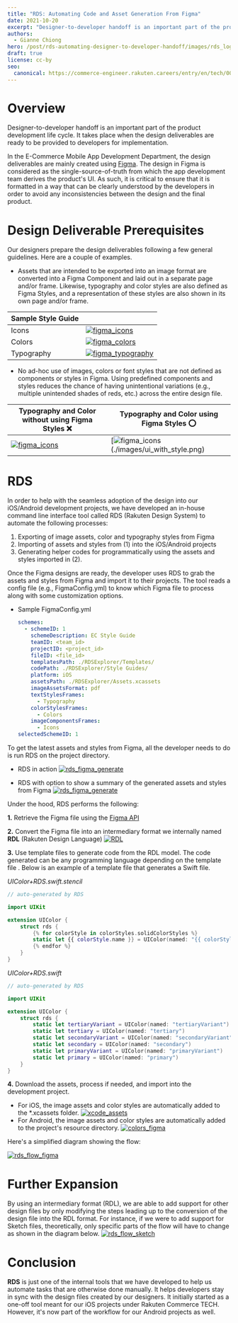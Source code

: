 ```yaml
---
title: "RDS: Automating Code and Asset Generation From Figma"
date: 2021-10-20
excerpt: "Designer-to-developer handoff is an important part of the product development life cycle. It takes place when the design deliverables are ready to be provided to developers for implementation."
authors:
  - Gianne Chiong
hero: /post/rds-automating-designer-to-developer-handoff/images/rds_logo.png
draft: true
license: cc-by
seo:
  canonical: https://commerce-engineer.rakuten.careers/entry/en/tech/0045
---
```


# Overview

Designer-to-developer handoff is an important part of the product development life cycle. It takes place when the design deliverables are ready to be provided to developers for implementation.

In the E-Commerce Mobile App Development Department, the design deliverables are mainly created using [Figma](https://www.figma.com). The design in Figma is considered as the single-source-of-truth from which the app development team derives the product's UI. As such, it is critical to ensure that it is formatted in a way that can be clearly understood by the developers in order to avoid any inconsistencies between the design and the final product.

# Design Deliverable Prerequisites

Our designers prepare the design deliverables following a few general guidelines. Here are a couple of examples.

- Assets that are intended to be exported into an image format are converted into a Figma Component and laid out in a separate page and/or frame. Likewise, typography and color styles are also defined as Figma Styles, and a representation of these styles are also shown in its own page and/or frame.

| Sample Style Guide |                                                                                     |
| ------------------ | ----------------------------------------------------------------------------------- |
| Icons              | [![figma_icons](./images/figma_icons.png)](./images/figma_icons.png)                |
| Colors             | [![figma_colors](./images/figma_colors.png)](./images/figma_colors.png)             |
| Typography         | [![figma_typography](./images/figma_typography.png)](./images/figma_typography.png) |

- No ad-hoc use of images, colors or font styles that are not defined as components or styles in Figma. Using predefined components and styles reduces the chance of having unintentional variations (e.g., multiple unintended shades of reds, etc.) across the entire design file.

| Typography and Color without using Figma Styles ❌                   | Typography and Color using Figma Styles ⭕️                             |
| -------------------------------------------------------------------- | ----------------------------------------------------------------------- |
| [![figma_icons](./images/ui_no_style.png)](./images/ui_no_style.png) | [![figma_icons](./images/ui_with_style.png)(./images/ui_with_style.png) |

# RDS

In order to help with the seamless adoption of the design into our iOS/Android development projects, we have developed an in-house command line interface tool called RDS (Rakuten Design System) to automate the following processes:

1. Exporting of image assets, color and typography styles from Figma
2. Importing of assets and styles from (1) into the iOS/Android projects
3. Generating helper codes for programmatically using the assets and styles imported in (2).

Once the Figma designs are ready, the developer uses RDS to grab the assets and styles from Figma and import it to their projects. The tool reads a config file (e.g., FigmaConfig.yml) to know which Figma file to process along with some customization options.

- Sample FigmaConfig.yml
  ```yaml
  schemes:
    - schemeID: 1
      schemeDescription: EC Style Guide
      teamID: <team_id>
      projectID: <project_id>
      fileID: <file_id>
      templatesPath: ./RDSExplorer/Templates/
      codePath: ./RDSExplorer/Style Guides/
      platform: iOS
      assetsPath: ./RDSExplorer/Assets.xcassets
      imageAssetsFormat: pdf
      textStylesFrames:
        - Typography
      colorStylesFrames:
        - Colors
      imageComponentsFrames:
        - Icons
  selectedSchemeID: 1
  ```

To get the latest assets and styles from Figma, all the developer needs to do is run RDS on the project directory.

- RDS in action
  [![rds_figma_generate](./images/rds_figma_generate.gif)](./images/automating-code-and-asset-generation-from/rds_figma_generate.gif)

- RDS with option to show a summary of the generated assets and styles from Figma
  [![rds_figma_generate](./images/rds_figma_generate_ss.png)](./images/automating-code-and-asset-generation-from/rds_figma_generate_ss.png)

Under the hood, RDS performs the following:

**1.** Retrieve the Figma file using the [Figma API](https://www.figma.com/developers/api#files-endpoints)

**2.** Convert the Figma file into an intermediary format we internally named **RDL** (Rakuten Design Language)
[![RDL](./images/RDL.jpg)](./images/automating-code-and-asset-generation-from/RDL.jpg)

**3.** Use template files to generate code from the RDL model. The code generated can be any programming language depending on the template file . Below is an example of a template file that generates a Swift file.

_UIColor+RDS.swift.stencil_

```swift
// auto-generated by RDS

import UIKit

extension UIColor {
    struct rds {
        {% for colorStyle in colorStyles.solidColorStyles %}
        static let {{ colorStyle.name }} = UIColor(named: "{{ colorStyle.name }}")
        {% endfor %}
    }
}
```

_UIColor+RDS.swift_

```swift
// auto-generated by RDS

import UIKit

extension UIColor {
    struct rds {
        static let tertiaryVariant = UIColor(named: "tertiaryVariant")
        static let tertiary = UIColor(named: "tertiary")
        static let secondaryVariant = UIColor(named: "secondaryVariant")
        static let secondary = UIColor(named: "secondary")
        static let primaryVariant = UIColor(named: "primaryVariant")
        static let primary = UIColor(named: "primary")
    }
}
```

**4.** Download the assets, process if needed, and import into the development project.

- For iOS, the image assets and color styles are automatically added to the \*.xcassets folder.
  [![xcode_assets](./images/xcode_assets.png)](./images/automating-code-and-asset-generation-from/xcode_assets.png)
- For Android, the image assets and color styles are automatically added to the project's resource directory.
  [![colors_figma](./images/colors_figma.png)](./images/automating-code-and-asset-generation-from/colors_figma.png)

Here's a simplified diagram showing the flow:

[![rds_flow_figma](./images/rds_flow_figma.png)](./images/automating-code-and-asset-generation-from/rds_flow_figma.png)

# Further Expansion

By using an intermediary format (RDL), we are able to add support for other design files by only modifying the steps leading up to the conversion of the design file into the RDL format. For instance, if we were to add support for Sketch files, theoretically, only specific parts of the flow will have to change as shown in the diagram below.
[![rds_flow_sketch](./images/rds_flow_sketch.png)](./images/automating-code-and-asset-generation-from/rds_flow_sketch.png)

# Conclusion

**RDS** is just one of the internal tools that we have developed to help us automate tasks that are otherwise done manually. It helps developers stay in sync with the design files created by our designers.
It initially started as a one-off tool meant for our iOS projects under Rakuten Commerce TECH. However, it's now part of the workflow for our Android projects as well.
